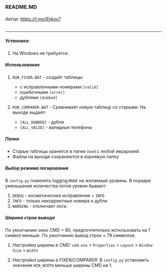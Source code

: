 ### README.MD
###### Автор: https://t.me/Rykov7
***

##### Установка:
1. На Windows не требуется.

##### Использование
1. `RUN_FIXER.BAT` - создаёт таблицы:
   * с исправленными номерами `[valid]`
   * ошибочными `[error]`
   * дублями `[dubbed]`

2. `RUN_COMPARER.BAT` - Сравнивает новую таблицу со старыми. На выходе выдаёт:
   * `[ALL_DUBBED]` - дубли
   * `[ALL_VALID]` - валидные телефоны

##### Папки
* Старые таблицы хранятся в папке `Used` с любой иерархией.
* Файлы на выходе сохраняются в корневую папку

##### Выбор режима логирования
В `config.py` поменять logging.`MODE` на желаемый уровень.
В порядке уменьшения количества логов уровни бывают:
1. `DEBUG` - косметические исправления + `INFO`
2. `INFO` - только некорректные номера и дубли
3. `WARNING` - отключает логи.

##### Ширина строк вывода
По умолчанию окно CMD = 80, предпочтительно использовать на 1 символ меньше.
По умолчанию вывод строк = 79 символов.

1. _Настройка ширины в CMD:_
`сmd.exe` > `Properties` > `Layout` > `Window Size` > `Width`

2. _Настройка ширины в FIXER/COMPARER:_
В `config.py` установить значение `WIN_WIDTH` меньше ширины CMD на 1.